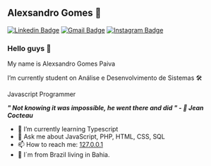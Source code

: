 ## Alexsandro Gomes 🤠

[![Linkedin Badge](https://img.shields.io/badge/-Alexsandro%20Gomes-000000?style=flat-square&logo=Linkedin&logoColor=white&link=https://www.linkedin.com/in/alexsandrogomes/)](https://www.linkedin.com/in/alexsandrogomes/)
[![Gmail Badge](https://img.shields.io/badge/-alexsandrogmsdev@gmail.com-000000?style=flat-square&logo=Gmail&logoColor=white&link=mailto:alexsandrogmsdev@gmail.com)](mailto:alexsandrogmsdev@gmail.com)
[![Instagram Badge](https://img.shields.io/badge/-Instagram-000000?style=flat-square&logo=Instagram&logoColor=white&link=https://www.instagram.com/alex_gomessz/?hl=pt-br)](https://www.instagram.com/alex_gomessz/)

### Hello guys 👋

My name is Alexsandro Gomes Paiva

I’m currently student on Análise e Desenvolvimento de Sistemas 🛠

Javascript Programmer 

***" Not knowing it was impossible, he went there and did " - 🧠 Jean Cocteau***

- 🌱 I’m currently learning Typescript
- 💬 Ask me about JavaScript, PHP, HTML, CSS, SQL
- 📫 How to reach me: [127.0.0.1](mailto:alexsandrogmsdev@gmail.com)
- 📌 I´m from Brazil living in Bahia.
